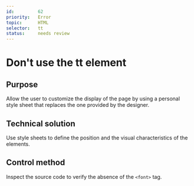 ```yaml
---
id:         62
priority:   Error
topic:      HTML
selector:   tt
status:     needs review
---
```


# Don't use the tt element

## Purpose

Allow the user to customize the display of the page by using a personal style sheet that replaces the one provided by the designer.

## Technical solution

Use style sheets to define the position and the visual characteristics of the elements.

## Control method

Inspect the source code to verify the absence of the `<font>` tag.
